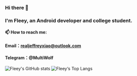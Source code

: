 ### Hi there 👋
### I'm Fleey, an Android developer and college student.
#### 📫 How to reach me:
#### Email：realjeffreyxiao@outlook.com
#### Telegram：@MultiWolf
<!--
**MultiWolf/MultiWolf** is a ✨ _special_ ✨ repository because its `README.md` (this file) appears on your GitHub profile.

Here are some ideas to get you started:

- 🔭 I’m currently working on ...
- 🌱 I’m currently learning ...
- 👯 I’m looking to collaborate on ...
- 🤔 I’m looking for help with ...
- 💬 Ask me about ...
- 📫 How to reach me: ...
- 😄 Pronouns: ...
- ⚡ Fun fact: ...
-->
![Fleey's GitHub stats](https://github-readme-stats.vercel.app/api?username=MultiWolf)
![Fleey‘s Top Langs](https://github-readme-stats.vercel.app/api/top-langs/?username=MultiWolf)
